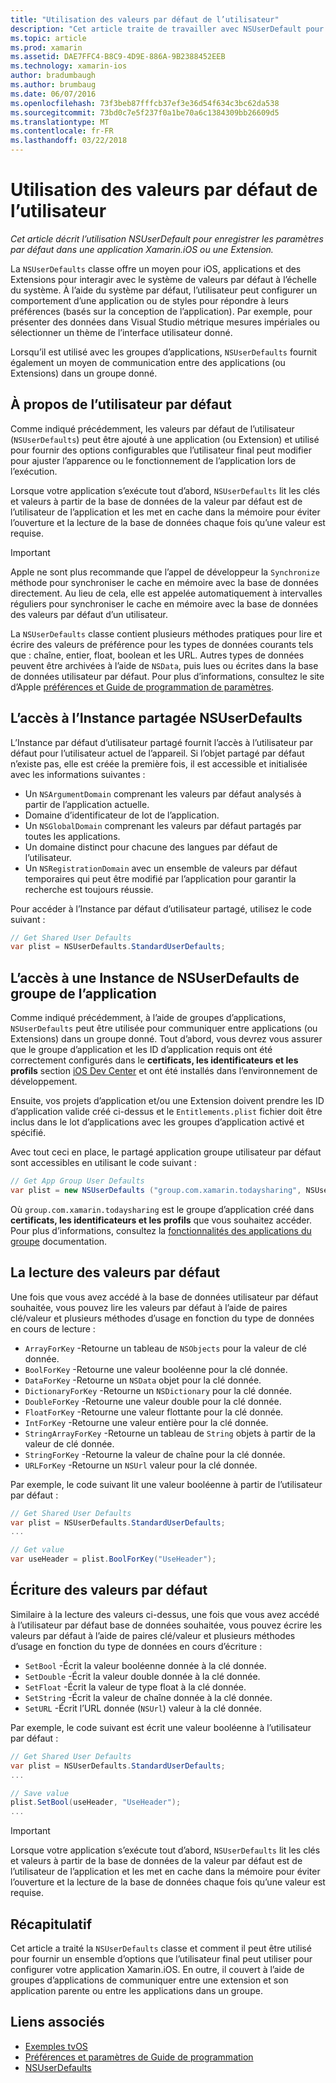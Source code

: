 ```yaml
---
title: "Utilisation des valeurs par défaut de l’utilisateur"
description: "Cet article traite de travailler avec NSUserDefault pour enregistrer les paramètres par défaut dans un Xamarin iOS application ou Extension."
ms.topic: article
ms.prod: xamarin
ms.assetid: DAE7FFC4-B8C9-4D9E-886A-9B2388452EEB
ms.technology: xamarin-ios
author: bradumbaugh
ms.author: brumbaug
ms.date: 06/07/2016
ms.openlocfilehash: 73f3beb87fffcb37ef3e36d54f634c3bc62da538
ms.sourcegitcommit: 73bd0c7e5f237f0a1be70a6c1384309bb26609d5
ms.translationtype: MT
ms.contentlocale: fr-FR
ms.lasthandoff: 03/22/2018
---
```

# <a name="working-with-user-defaults"></a>Utilisation des valeurs par défaut de l’utilisateur

_Cet article décrit l’utilisation NSUserDefault pour enregistrer les paramètres par défaut dans une application Xamarin.iOS ou une Extension._


La `NSUserDefaults` classe offre un moyen pour iOS, applications et des Extensions pour interagir avec le système de valeurs par défaut à l’échelle du système. À l’aide du système par défaut, l’utilisateur peut configurer un comportement d’une application ou de styles pour répondre à leurs préférences (basés sur la conception de l’application). Par exemple, pour présenter des données dans Visual Studio métrique mesures impériales ou sélectionner un thème de l’interface utilisateur donné.

Lorsqu’il est utilisé avec les groupes d’applications, `NSUserDefaults` fournit également un moyen de communication entre des applications (ou Extensions) dans un groupe donné.

<a name="About-User-Defaults" />

## <a name="about-user-defaults"></a>À propos de l’utilisateur par défaut

Comme indiqué précédemment, les valeurs par défaut de l’utilisateur (`NSUserDefaults`) peut être ajouté à une application (ou Extension) et utilisé pour fournir des options configurables que l’utilisateur final peut modifier pour ajuster l’apparence ou le fonctionnement de l’application lors de l’exécution.

Lorsque votre application s’exécute tout d’abord, `NSUserDefaults` lit les clés et valeurs à partir de la base de données de la valeur par défaut est de l’utilisateur de l’application et les met en cache dans la mémoire pour éviter l’ouverture et la lecture de la base de données chaque fois qu’une valeur est requise. 

> [!IMPORTANT]
> Apple ne sont plus recommande que l’appel de développeur la `Synchronize` méthode pour synchroniser le cache en mémoire avec la base de données directement. Au lieu de cela, elle est appelée automatiquement à intervalles réguliers pour synchroniser le cache en mémoire avec la base de données des valeurs par défaut d’un utilisateur.

La `NSUserDefaults` classe contient plusieurs méthodes pratiques pour lire et écrire des valeurs de préférence pour les types de données courants tels que : chaîne, entier, float, boolean et les URL. Autres types de données peuvent être archivées à l’aide de `NSData`, puis lues ou écrites dans la base de données utilisateur par défaut. Pour plus d’informations, consultez le site d’Apple [préférences et Guide de programmation de paramètres](https://developer.apple.com/library/mac/documentation/Cocoa/Conceptual/UserDefaults/Introduction/Introduction.html#//apple_ref/doc/uid/10000059i).

<a name="Accessing-the-Shared-NSUserDefaults-Instance" />

## <a name="accessing-the-shared-nsuserdefaults-instance"></a>L’accès à l’Instance partagée NSUserDefaults 

L’Instance par défaut d’utilisateur partagé fournit l’accès à l’utilisateur par défaut pour l’utilisateur actuel de l’appareil. Si l’objet partagé par défaut n’existe pas, elle est créée la première fois, il est accessible et initialisée avec les informations suivantes :

- Un `NSArgumentDomain` comprenant les valeurs par défaut analysés à partir de l’application actuelle.
- Domaine d’identificateur de lot de l’application.
- Un `NSGlobalDomain` comprenant les valeurs par défaut partagés par toutes les applications.
- Un domaine distinct pour chacune des langues par défaut de l’utilisateur.
- Un `NSRegistrationDomain` avec un ensemble de valeurs par défaut temporaires qui peut être modifié par l’application pour garantir la recherche est toujours réussie.

Pour accéder à l’Instance par défaut d’utilisateur partagé, utilisez le code suivant :

```csharp
// Get Shared User Defaults
var plist = NSUserDefaults.StandardUserDefaults;
```

<a name="Accessing-an-App-Group-NSUserDefaults-Instance" />

## <a name="accessing-an-app-group-nsuserdefaults-instance"></a>L’accès à une Instance de NSUserDefaults de groupe de l’application

Comme indiqué précédemment, à l’aide de groupes d’applications, `NSUserDefaults` peut être utilisée pour communiquer entre applications (ou Extensions) dans un groupe donné. Tout d’abord, vous devrez vous assurer que le groupe d’application et les ID d’application requis ont été correctement configurés dans le **certificats, les identificateurs et les profils** section [iOS Dev Center](https://developer.apple.com/devcenter/ios/) et ont été installés dans l’environnement de développement.

Ensuite, vos projets d’application et/ou une Extension doivent prendre les ID d’application valide créé ci-dessus et le `Entitlements.plist` fichier doit être inclus dans le lot d’applications avec les groupes d’application activé et spécifié.

Avec tout ceci en place, le partagé application groupe utilisateur par défaut sont accessibles en utilisant le code suivant :

```csharp
// Get App Group User Defaults
var plist = new NSUserDefaults ("group.com.xamarin.todaysharing", NSUserDefaultsType.SuiteName);
```

Où `group.com.xamarin.todaysharing` est le groupe d’application créé dans **certificats, les identificateurs et les profils** que vous souhaitez accéder. Pour plus d’informations, consultez la [fonctionnalités des applications du groupe](~/ios/deploy-test/provisioning/capabilities/app-groups-capabilities.md) documentation.

<a name="Reading-Default-Values" />

## <a name="reading-default-values"></a>La lecture des valeurs par défaut

Une fois que vous avez accédé à la base de données utilisateur par défaut souhaitée, vous pouvez lire les valeurs par défaut à l’aide de paires clé/valeur et plusieurs méthodes d’usage en fonction du type de données en cours de lecture :

- `ArrayForKey` -Retourne un tableau de `NSObjects` pour la valeur de clé donnée.
- `BoolForKey` -Retourne une valeur booléenne pour la clé donnée.
- `DataForKey` -Retourne un `NSData` objet pour la clé donnée.
- `DictionaryForKey` -Retourne un `NSDictionary` pour la clé donnée.
- `DoubleForKey` -Retourne une valeur double pour la clé donnée.
- `FloatForKey` -Retourne une valeur flottante pour la clé donnée.
- `IntForKey` -Retourne une valeur entière pour la clé donnée.
- `StringArrayForKey` -Retourne un tableau de `String` objets à partir de la valeur de clé donnée.
- `StringForKey` -Retourne la valeur de chaîne pour la clé donnée.
- `URLForKey` -Retourne un `NSUrl` valeur pour la clé donnée.

Par exemple, le code suivant lit une valeur booléenne à partir de l’utilisateur par défaut :

```csharp
// Get Shared User Defaults
var plist = NSUserDefaults.StandardUserDefaults;
...

// Get value
var useHeader = plist.BoolForKey("UseHeader");

```

<a name="Writing-Default-Values" />

## <a name="writing-default-values"></a>Écriture des valeurs par défaut

Similaire à la lecture des valeurs ci-dessus, une fois que vous avez accédé à l’utilisateur par défaut base de données souhaitée, vous pouvez écrire les valeurs par défaut à l’aide de paires clé/valeur et plusieurs méthodes d’usage en fonction du type de données en cours d’écriture :

- `SetBool` -Écrit la valeur booléenne donnée à la clé donnée.
- `SetDouble` -Écrit la valeur double donnée à la clé donnée.
- `SetFloat` -Écrit la valeur de type float à la clé donnée.
- `SetString` -Écrit la valeur de chaîne donnée à la clé donnée.
- `SetURL` -Écrit l’URL donnée (`NSUrl`) valeur à la clé donnée.

Par exemple, le code suivant est écrit une valeur booléenne à l’utilisateur par défaut :

```csharp
// Get Shared User Defaults
var plist = NSUserDefaults.StandardUserDefaults;
...

// Save value
plist.SetBool(useHeader, "UseHeader");
...

```

> [!IMPORTANT]
> Lorsque votre application s’exécute tout d’abord, `NSUserDefaults` lit les clés et valeurs à partir de la base de données de la valeur par défaut est de l’utilisateur de l’application et les met en cache dans la mémoire pour éviter l’ouverture et la lecture de la base de données chaque fois qu’une valeur est requise.



<a name="Summary" />

## <a name="summary"></a>Récapitulatif

Cet article a traité la `NSUserDefaults` classe et comment il peut être utilisé pour fournir un ensemble d’options que l’utilisateur final peut utiliser pour configurer votre application Xamarin.iOS. En outre, il couvert à l’aide de groupes d’applications de communiquer entre une extension et son application parente ou entre les applications dans un groupe.


## <a name="related-links"></a>Liens associés

- [Exemples tvOS](https://developer.xamarin.com/samples/tvos/all/)
- [Préférences et paramètres de Guide de programmation](https://developer.apple.com/library/mac/documentation/Cocoa/Conceptual/UserDefaults/Introduction/Introduction.html#//apple_ref/doc/uid/10000059i)
- [NSUserDefaults](https://developer.apple.com/library/mac/documentation/Cocoa/Reference/Foundation/Classes/NSUserDefaults_Class/#//apple_ref/doc/constant_group/NSUserDefaults_Domains)
